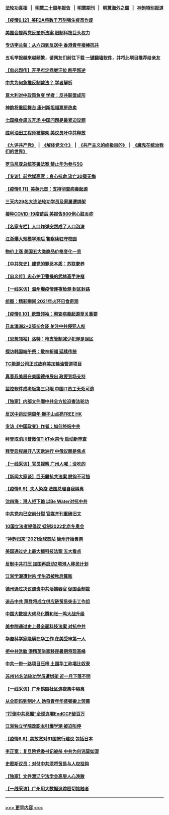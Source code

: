 #### [法轮功真相](https://github.com/gfw-breaker/truth/blob/master/README.md?t=0) &nbsp;&nbsp;|&nbsp;&nbsp; [明慧二十周年报告](https://github.com/gfw-breaker/mh-reports/blob/master/README.md?t=0) &nbsp;&nbsp;|&nbsp;&nbsp;[明慧期刊](https://github.com/gfw-breaker/mh-qikan) &nbsp;&nbsp;|&nbsp;&nbsp; [明慧海外之窗](https://github.com/gfw-breaker/mh-news/blob/master/README.md?t=0) &nbsp;&nbsp;|&nbsp;&nbsp; [神韵特别报道](https://github.com/gfw-breaker/mh-news/blob/master/shenyun.md?t=0)
#### [【疫情6.12】美FDA将数千万剂强生疫苗作废](../pages/nf4514/n13017379.md?t=06122351) 
#### [美国会提两党反垄断法案 限制科技巨头权力](../pages/nf4514/n13016438.md?t=06122351) 
#### [专访李兰菊：从六四到反送中 香港青年接棒抗共](../pages/nf4514/n13016408.md?t=06122351) 
#### 五毛举报越来越频繁，请网友们前往下载 [一键翻墙软件](https://github.com/gfw-breaker/ssr-accounts)，并将此项目推荐给亲友
#### [【忽必烈传】开平府定鼎继汗位 削平叛逆](../pages/nf4514/n13001599.md?t=06122351) 
#### [中共为何急推反制裁法？ 学者解析](../pages/nf4514/n13016503.md?t=06122351) 
#### [意大利对中政策急变 学者：反共联盟成形](../pages/nf4514/n13014345.md?t=06122351) 
#### [神韵将重回舞台 康州斯坦福票房热卖](../pages/nf4514/n13016034.md?t=06122351) 
#### [七国峰会周五开场 中国问题是最紧迫议题](../pages/nf4514/n13016362.md?t=06122351) 
#### [胜利油田工程师被绑架 美议员吁中共释放](../pages/nf4514/n13016246.md?t=06122351) 
#### [《九评共产党》](https://github.com/begood0513/9ping.md/blob/master/README.md) &nbsp;|&nbsp; [《解体党文化》](../../../../jtdwh.md/blob/master/README.md)  &nbsp;|&nbsp; [《共产主义的终极目的》](../../../../gczydzjmd.md/blob/master/README.md) &nbsp;|&nbsp; [《魔鬼在统治我们的世界》](../../../../mgztzwmdsj.md/blob/master/README.md) 
#### [罗马尼亚总统签署法案 禁止华为参与5G](../pages/nf4514/n13015943.md?t=06122351) 
#### [【专访】前党媒高官：良心抗命 流亡30载无悔](../pages/nf4514/n13015689.md?t=06122351) 
#### [【疫情6.11】美英元首：支持彻查病毒起源](../pages/nf4514/n13015207.md?t=06122351) 
#### [三天内29名大连法轮功学员及家属遭绑架](../pages/nf4514/n13012641.md?t=06122351) 
#### [接种COVID-19疫苗后 美报告800例心脏炎症](../pages/nf4514/n13013900.md?t=06122351) 
#### [【名家专栏】人口炸弹突然成了人口泡沫](../pages/nf4514/n13012901.md?t=06122351) 
#### [江浙爆大规模学潮后 警察续驻守校园](../pages/nf4514/n13013665.md?t=06122351) 
#### [物价上涨 美国五大类商品价格变化一览](../pages/nf4514/n13013724.md?t=06122351) 
#### [【中共党史】建党的罪恶本质：苏联豢养](../pages/nf4514/n13011888.md?t=06122351) 
#### [【忠义传】忠心护卫曹操的武林高手许褚](../pages/nf4514/n13008207.md?t=06122351) 
#### [【一线采访】温州爆疫情连夜检测 封区封路](../pages/nf4514/n13013442.md?t=06122351) 
#### [组图：精彩瞬间 2021年火环日食奇观](../pages/nf4514/n13013098.md?t=06122351) 
#### [【疫情6.10】欧盟领袖：彻查病毒起源至关重要](../pages/nf4514/n13012420.md?t=06122351) 
#### [日本澳洲2+2部长会谈 关注中共侵犯人权](../pages/nf4514/n13011324.md?t=06122351) 
#### [【思想领袖】洛特：枪支管制减少犯罪是误区](../pages/nf4514/n12940574.md?t=06122351) 
#### [探访韩国端午祭：敬神祈福 延续传统](../pages/nf4514/n13011474.md?t=06122351) 
#### [TC能源公司正式放弃美加输油管道项目](../pages/nf4514/n13011675.md?t=06122351) 
#### [真善忍美展在美国德州展出 政要到场支持](../pages/nf4514/n13010579.md?t=06122351) 
#### [监控软件成老板第三只眼 中国IT员工无处可逃](../pages/nf4514/n13011171.md?t=06122351) 
#### [【独家】内部文件曝中共全方位迫害法轮功](../pages/nf4514/n12998099.md?t=06122351) 
#### [反送中运动两周年 狮子山点亮FREE HK](../pages/nf4514/n13010961.md?t=06122351) 
#### [专访《中国政变》作者：如何终结中共](../pages/nf4514/n13010323.md?t=06122351) 
#### [拜登取消川普微信TikTok禁令 启动新审查](../pages/nf4514/n13010792.md?t=06122351) 
#### [拜登启程展开八天欧洲行 中俄议题是焦点](../pages/nf4514/n13010507.md?t=06122351) 
#### [【一线采访】官员视察 广州人喊：没吃的](../pages/nf4514/n13010469.md?t=06122351) 
#### [【新闻大家谈】巨无霸抗共法案 脱钩不可挡](../pages/nf4514/n13008851.md?t=06122351) 
#### [【疫情6.9】夫人染疫 法国总理自我隔离](../pages/nf4514/n13009873.md?t=06122351) 
#### [沈四海：港人拒下跪 以Be Water对抗中共](../pages/nf4514/n13009526.md?t=06122351) 
#### [中共党内已空前分裂 官媒齐刊重磅旧文](../pages/nf4514/n13009978.md?t=06122351) 
#### [10国立法者提倡议 抵制2022北京冬奥会](../pages/nf4514/n13008877.md?t=06122351) 
#### [“神韵归来”2021全球首站 康州开始售票](../pages/nf4514/n13009163.md?t=06122351) 
#### [美国通过史上最大额科技法案 五大看点](../pages/nf4514/n13008950.md?t=06122351) 
#### [反制中共打压 加国再启动2项港人移民计划](../pages/nf4514/n13008531.md?t=06122351) 
#### [江浙学潮遭封杀 学生恐被秋后算账](../pages/nf4514/n13007968.md?t=06122351) 
#### [德州通过决议谴责中共活摘器官 促国会制裁](../pages/nf4514/n13009046.md?t=06122351) 
#### [追击中共 拜登将成立供应链贸易突击工作组](../pages/nf4514/n13007965.md?t=06122351) 
#### [中国大数据大佬马化腾和张一鸣大战升级](../pages/nf4514/n13008825.md?t=06122351) 
#### [美参院通过史上最全面科技法案 对抗中共](../pages/nf4514/n13007924.md?t=06122351) 
#### [华裔科学家隐瞒在华工作 在美受审第一人](../pages/nf4514/n13008002.md?t=06122351) 
#### [拒中共洗脑 港精英举家移民暑期将现高峰](../pages/nf4514/n13008457.md?t=06122351) 
#### [中共一带一路项目压榨 土国华工称堪比奴隶](../pages/nf4514/n13003720.md?t=06122351) 
#### [苏州14名法轮功学员遭绑架 近一月下落不明](../pages/nf4514/n13007209.md?t=06122351) 
#### [【一线采访】广州鹤园社区连夜集中隔离](../pages/nf4514/n13008208.md?t=06122351) 
#### [从全职妈到制片人 她将青年华盛顿搬上荧幕](../pages/nf4514/n13007553.md?t=06122351) 
#### [“打倒中共恶魔”全球连署EndCCP破百万](../pages/nf4514/n13006728.md?t=06122351) 
#### [江浙独立学院改职本引爆学潮 被迫叫停](../pages/nf4514/n13005910.md?t=06122351) 
#### [【疫情6.8】美放宽对61国旅行建议 包括日本](../pages/nf4514/n13007207.md?t=06122351) 
#### [李正宽：复旦院党委书记被杀 中共为何讳莫如深](../pages/nf4514/n13006751.md?t=06122351) 
#### [史密斯议员：对付中共须将贸易与人权挂钩](../pages/nf4514/n13006316.md?t=06122351) 
#### [【独家】文件泄辽宁法学会高层人心涣散](../pages/nf4514/n13004923.md?t=06122351) 
#### [【一线采访】广州用大数据追踪密切接触者](../pages/nf4514/n13006305.md?t=06122351) 

----
#### [ >>> 更早内容 <<< ](../indexes/nf4514-earlier.md)
